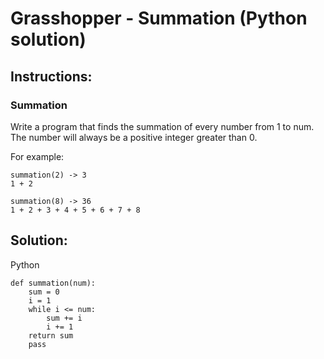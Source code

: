 # Grasshopper - Summation (Python solution)

## Instructions:

### Summation
Write a program that finds the summation of every number from 1 to num. The number will always be a positive integer greater than 0.

For example:
```
summation(2) -> 3
1 + 2

summation(8) -> 36
1 + 2 + 3 + 4 + 5 + 6 + 7 + 8
```
## Solution:
Python
~~~
def summation(num):
    sum = 0
    i = 1
    while i <= num:
        sum += i
        i += 1
    return sum
    pass
~~~

